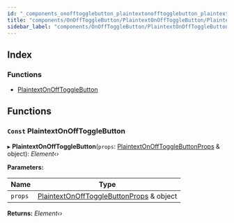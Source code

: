 ```yaml
---
id: "_components_onofftogglebutton_plaintextonofftogglebutton_plaintextonofftogglebutton_"
title: "components/OnOffToggleButton/PlaintextOnOffToggleButton/PlaintextOnOffToggleButton"
sidebar_label: "components/OnOffToggleButton/PlaintextOnOffToggleButton/PlaintextOnOffToggleButton"
---
```


## Index

### Functions

* [PlaintextOnOffToggleButton](_components_onofftogglebutton_plaintextonofftogglebutton_plaintextonofftogglebutton_.md#const-plaintextonofftogglebutton)

## Functions

### `Const` PlaintextOnOffToggleButton

▸ **PlaintextOnOffToggleButton**(`props`: [PlaintextOnOffToggleButtonProps](../interfaces/_components_onofftogglebutton_plaintextonofftogglebutton_plaintextonofftogglebutton_types_.plaintextonofftogglebuttonprops.md) & object): *Element‹›*

**Parameters:**

Name | Type |
------ | ------ |
`props` | [PlaintextOnOffToggleButtonProps](../interfaces/_components_onofftogglebutton_plaintextonofftogglebutton_plaintextonofftogglebutton_types_.plaintextonofftogglebuttonprops.md) & object |

**Returns:** *Element‹›*
